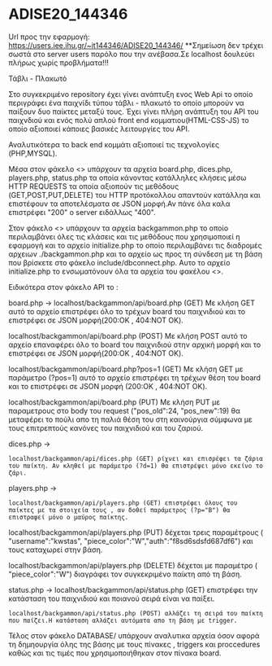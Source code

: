 # ADISE20_144346

Url προς την εφαρμογή: https://users.iee.ihu.gr/~it144346/ADISE20_144346/   **Σημείωση δεν τρέχει σωστά στο server users παρόλο που την ανέβασα.Σε localhost δουλεύει πλήρως χωρίς προβλήματα!!!

Τάβλι - Πλακωτό

Στο συγκεκριμένο repository έχει γίνει ανάπτυξη ενος Web Api το οποίο περιγράφει ένα παιχνίδι τύπου τάβλι - πλακωτό το οποίο μπορούν να παίξουν δυο παίκτες μεταξύ τους. Έχει γίνει πλήρη ανάπτυξη του API του παιχνδιού και ενός πολύ απλού front end κομματιου(HTML-CSS-JS) το οποίο αξιοποιεί κάποιες βασικές λειτουργίες του API.

Αναλυτικότερα το back end κομμάτι αξιοποιεί τις τεχνολογίες (PHP,MYSQL).

Μέσα στον φάκελο <<API>> υπάρχουν τα αρχεία board.php, dices.php, players.php, status.php τα οποία κάνοντας κατάλληλες κλήσεις μέσω HTTP REQUESTS τα οποία αξιοπούν τις μεθόδους (GET,POST,PUT,DELETE) του HTTP προτόκολλου απαντούν κατάλληα και επιστέφουν τα αποτελέσματα σε JSON μορφή.Αν πάνε όλα καλα επιστρέφει "200" ο server ειδάλλως 
"400".
  
Στον φάκελο <<CORE>> υπάρχουν τα αρχεία backgammon.php το οποίο περιλαμβάνει όλες τις κλάσεις και τις μεθόδους που χρησιμοποιεί η εφαρμογή και το αρχείο initialize.php 
το οποίο περιλαμβάνει τις διαδρομές αρχειων ./backgammon.php και το αρχείο ως προς τη σύνδεση με τη βάση που βρίσκετε στo φάκελο include/dbconnect.php.
Αυτο το αρχείο initialize.php το ενσωματόνουν όλα τα αρχεία του φακέλου <<API>>.
  
Ειδικότερα στον φάκελο API το :

board.php -> 
  localhost/backgammon/api/board.php (GET)  Με κλήση GET αυτό το αρχείο επιστρέφει όλο το τρέχων board του παιχνιδιού και το επιστρέφει σε JSON μορφή(200:OK , 404:NOT OK).
  
  localhost/backgammon/api/board.php (POST)  Με κλήση POST αυτό το αρχείο επαναφέρει όλο το board του παιχνιδιού στην αρχική μορφή και το επιστρέφει σε JSON μορφή(200:OK , 404:NOT OK).
  
   localhost/backgammon/api/board.php?pos=1 (GET)  Με κλήση GET με παράμετρο (?pos=1) αυτό το αρχείο επιστρέφει τη τρέχων θέση του board και το επιστρέφει σε JSON μορφή (200:OK , 404:NOT OK). 
   
   localhost/backgammon/api/board.php (PUT)  Με κλήση PUT με παραμετρους στο body του request ("pos_old":24, "pos_new":19) θα μεταφέρει το πούλι απο τη παλιά θέση του στη καινούργια σύμφωνα με τους επιτρεπτούς κανόνες του παιχνιδιού και του ζαριού.
   
   
 dices.php ->   
 
    localhost/backgammon/api/dices.php (GET) ρίχνει και επισρέφει τα ζάρια του παίκτη. Αν κληθεί με παράμετρο (?d=1) θα επιστρέψει μόνο εκείνο το ζάρι.
   
   
 players.php ->   
 
    localhost/backgammon/api/players.php (GET) επιστρέφει όλους του παίκτες με τα στοιχεία τους , αν δοθεί παράμετρος (?p="B") θα επιστραφεί μόνο ο μαύρος παίκτης.
    
   localhost/backgammon/api/players.php (PUT) δέχεται τρεις παραμέτρους (  "username":"kwstas", "piece_color":"W","auth":"f8sd6sdsfd687df6") και τους καταχωρεί στην βάση.
    
   localhost/backgammon/api/players.php (DELETE) δέχεται με παραμέτρο ( "piece_color":"W") διαγράφει τον συγκεκριμένο παίκτη από τη βάση.
   
 status.php -> 
    localhost/backgammon/api/status.php (GET) επιστρέφει την κατάσταση του παιχνιδιού και ποιανού σειρά είναι να παίξει.
    
    localhost/backgammon/api/status.php (POST) αλλάζει τη σειρά του παίκτη που παίζει.Η κατάσταση αλλάζει αυτόματα απο τη βάση με trigger.
    
 Τέλος στον φάκελο DATABASE/ υπάρχουν αναλυτικα αρχεία όσον αφορά τη δημηουργία όλης της βάσης με τους πίνακες , triggers και proccedures καθώς και τις τιμές που χρησιμοποιήθηκαν στον πίνακα board.
 
 
    
